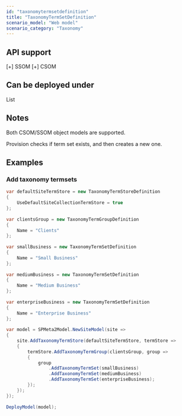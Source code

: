 ```yaml
---
id: "taxonomytermsetdefinition"
title: "TaxonomyTermSetDefinition"
scenario_model: "Web model"
scenario_category: "Taxonomy"
---
```


## API support
[+] SSOM [+] CSOM

## Can be deployed under
List

## Notes
Both CSOM/SSOM object models are supported.

Provision checks if term set exists, and then creates a new one.

## Examples

### Add taxonomy termsets

```cs
var defaultSiteTermStore = new TaxonomyTermStoreDefinition
{
    UseDefaultSiteCollectionTermStore = true
};
 
var clientsGroup = new TaxonomyTermGroupDefinition
{
    Name = "Clients"
};
 
var smallBusiness = new TaxonomyTermSetDefinition
{
    Name = "Small Business"
};
 
var mediumBusiness = new TaxonomyTermSetDefinition
{
    Name = "Medium Business"
};
 
var enterpriseBusiness = new TaxonomyTermSetDefinition
{
    Name = "Enterprise Business"
};
 
var model = SPMeta2Model.NewSiteModel(site =>
{
    site.AddTaxonomyTermStore(defaultSiteTermStore, termStore =>
    {
        termStore.AddTaxonomyTermGroup(clientsGroup, group =>
        {
            group
                .AddTaxonomyTermSet(smallBusiness)
                .AddTaxonomyTermSet(mediumBusiness)
                .AddTaxonomyTermSet(enterpriseBusiness);
        });
    });
});
 
DeployModel(model);
```
